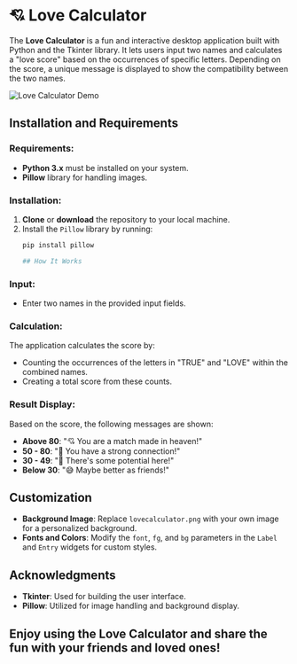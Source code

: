# 💘 Love Calculator


The **Love Calculator** is a fun and interactive desktop application built with Python and the Tkinter library. It lets users input two names and calculates a "love score" based on the occurrences of specific letters. Depending on the score, a unique message is displayed to show the compatibility between the two names.

![Love Calculator Demo](https://github.com/user-attachments/assets/db333129-5e88-4ebf-a6f6-626edfb16fc4)

## Installation and Requirements

### Requirements:
- **Python 3.x** must be installed on your system.
- **Pillow** library for handling images.

### Installation:
1. **Clone** or **download** the repository to your local machine.
2. Install the `Pillow` library by running:
   ```bash
   pip install pillow

   ## How It Works

### Input:
- Enter two names in the provided input fields.

### Calculation:
The application calculates the score by:
- Counting the occurrences of the letters in "TRUE" and "LOVE" within the combined names.
- Creating a total score from these counts.

### Result Display:
Based on the score, the following messages are shown:
- **Above 80**: "💘 You are a match made in heaven!"
- **50 - 80**: "💞 You have a strong connection!"
- **30 - 49**: "💫 There's some potential here!"
- **Below 30**: "😅 Maybe better as friends!"

## Customization
- **Background Image**: Replace `lovecalculator.png` with your own image for a personalized background.
- **Fonts and Colors**: Modify the `font`, `fg`, and `bg` parameters in the `Label` and `Entry` widgets for custom styles.


## Acknowledgments
- **Tkinter**: Used for building the user interface.
- **Pillow**: Utilized for image handling and background display.

## Enjoy using the Love Calculator and share the fun with your friends and loved ones!
